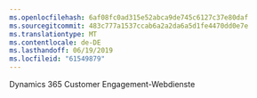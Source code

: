 ```yaml
---
ms.openlocfilehash: 6af08fc0ad315e52abca9de745c6127c37e80daf
ms.sourcegitcommit: 483c777a1537ccab6a2a2da6a5d1fe4470dd0e7e
ms.translationtype: MT
ms.contentlocale: de-DE
ms.lasthandoff: 06/19/2019
ms.locfileid: "61549879"
---
```

Dynamics 365 Customer Engagement-Webdienste